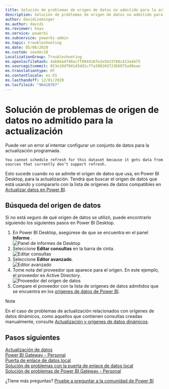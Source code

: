 ```yaml
---
title: Solución de problemas de origen de datos no admitido para la actualización
description: Solución de problemas de origen de datos no admitido para la actualización
author: davidiseminger
ms.author: davidi
ms.reviewer: kayu
ms.service: powerbi
ms.subservice: powerbi-admin
ms.topic: troubleshooting
ms.date: 05/08/2020
ms.custom: seodec18
LocalizationGroup: Troubleshooting
ms.openlocfilehash: 4ab84a4f40acff894416fe2e5b33788c413ad4f5
ms.sourcegitcommit: 653e18d7041d3dd1cf7a38010372366975a98eae
ms.translationtype: HT
ms.contentlocale: es-ES
ms.lasthandoff: 12/01/2020
ms.locfileid: "96410767"
---
```

# <a name="troubleshooting-unsupported-data-source-for-refresh"></a>Solución de problemas de origen de datos no admitido para la actualización
Puede ver un error al intentar configurar un conjunto de datos para la actualización programada.

```output
You cannot schedule refresh for this dataset because it gets data from sources that currently don’t support refresh.
```

Esto sucede cuando no se admite el origen de datos que usa, en Power BI Desktop, para la actualización. Tendrá que buscar el origen de datos que está usando y compararlo con la lista de orígenes de datos compatibles en [Actualizar datos en Power BI](refresh-data.md). 

## <a name="find-the-data-source"></a>Búsqueda del origen de datos
Si no está seguro de qué origen de datos se utilizó, puede encontrarlo siguiendo los siguientes pasos en Power BI Desktop.  

1. En Power BI Desktop, asegúrese de que se encuentra en el panel **Informe** .  
   ![Panel de informes de Desktop](media/service-admin-troubleshoot-unsupported-data-source-for-refresh/tshoot-report-pane.png)
2. Seleccione **Editar consultas** en la barra de cinta.  
   ![Editar consultas](media/service-admin-troubleshoot-unsupported-data-source-for-refresh/tshoot-edit-queries.png)
3. Seleccione **Editor avanzado**.  
   ![Editor avanzado](media/service-admin-troubleshoot-unsupported-data-source-for-refresh/tshoot-advanced-editor.png)
4. Tome nota del proveedor que aparece para el origen.  En este ejemplo, el proveedor es Active Directory.  
   ![Proveedor del origen de datos](media/service-admin-troubleshoot-unsupported-data-source-for-refresh/tshoot-provider.png)
5. Compare el proveedor con la lista de orígenes de datos admitidos que se encuentra en los [orígenes de datos de Power BI](power-bi-data-sources.md).

> [!NOTE]
> En el caso de problemas de actualización relacionados con orígenes de datos dinámicos, como aquellos que contienen consultas creadas manualmente, consulte [Actualización y orígenes de datos dinámicos](refresh-data.md#refresh-and-dynamic-data-sources).


## <a name="next-steps"></a>Pasos siguientes
[Actualización de datos](refresh-data.md)  
[Power BI Gateway - Personal](service-gateway-personal-mode.md)  
[Puerta de enlace de datos local](service-gateway-onprem.md)  
[Solución de problemas con la puerta de enlace de datos local](service-gateway-onprem-tshoot.md)  
[Solución de problemas de Power BI Gateway - Personal](service-admin-troubleshooting-power-bi-personal-gateway.md)  

¿Tiene más preguntas? [Pruebe a preguntar a la comunidad de Power BI](https://community.powerbi.com/)
